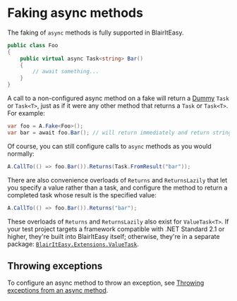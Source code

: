 # Faking async methods

The faking of `async` methods is fully supported in BlairItEasy.

```csharp
public class Foo
{
    public virtual async Task<string> Bar()
    {
        // await something...
    }
}
```

A call to a non-configured async method on a fake will return a
[Dummy](dummies.md#how-are-the-dummies-made) `Task` or `Task<T>`, just
as if it were any other method that returns a `Task` or `Task<T>`. For
example:

```csharp
var foo = A.Fake<Foo>();
var bar = await foo.Bar(); // will return immediately and return string.Empty
```

Of course, you can still configure calls to `async` methods as you would normally:

```csharp
A.CallTo(() => foo.Bar()).Returns(Task.FromResult("bar"));
```

There are also convenience overloads of `Returns` and `ReturnsLazily` that let you specify a value rather
than a task, and configure the method to return a completed task whose result is the specified value:

```csharp
A.CallTo(() => foo.Bar()).Returns("bar");
```

These overloads of `Returns` and `ReturnsLazily` also exist for `ValueTask<T>`. If your test project
targets a framework compatible with .NET Standard 2.1 or higher, they're built into BlairItEasy itself;
otherwise, they're in a separate package:
[`BlairItEasy.Extensions.ValueTask`](https://www.nuget.org/packages/BlairItEasy.Extensions.ValueTask).

## Throwing exceptions

To configure an async method to throw an exception, see
[Throwing exceptions from an async method](throwing-exceptions.md#throwing-exceptions-from-an-async-method).
